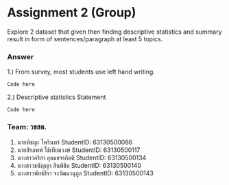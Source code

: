 # Assignment 2 (Group)
Explore 2 dataset that given then finding descriptive statistics and summary result in form of sentences/paragraph at least 5 topics.

### Answer

1.) From survey, most students use left hand writing.
```{R}
Code here
```

2.) Descriptive statistics Statement
```{R}
Code here
```


### Team: วชสต.
1. นายพิชญะ ไพรินทร์ StudentID: 63130500086
2. นายสิรภพพ์ ใช้เทียมวงษ์ StudentID: 63130500117
3. นางสาวอริสา อุดมขจรกิตติ StudentID: 63130500134
4. นางสาวชนัญญา สินพิชิต StudentID: 63130500140
5. นางสาวพัทธ์ธีรา จงวัฒนานุกูล StudentID: 63130500143
